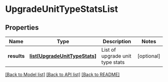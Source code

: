 # UpgradeUnitTypeStatsList

## Properties
Name | Type | Description | Notes
------------ | ------------- | ------------- | -------------
**results** | [**list[UpgradeUnitTypeStats]**](UpgradeUnitTypeStats.md) | List of upgrade unit type stats | [optional] 

[[Back to Model list]](../README.md#documentation-for-models) [[Back to API list]](../README.md#documentation-for-api-endpoints) [[Back to README]](../README.md)

